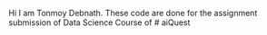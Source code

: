 Hi I am Tonmoy Debnath. These code are done for the assignment submission of Data Science Course of # aiQuest
